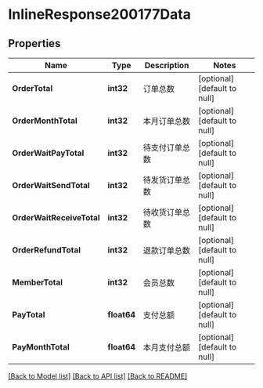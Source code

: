 # InlineResponse200177Data

## Properties
Name | Type | Description | Notes
------------ | ------------- | ------------- | -------------
**OrderTotal** | **int32** | 订单总数 | [optional] [default to null]
**OrderMonthTotal** | **int32** | 本月订单总数 | [optional] [default to null]
**OrderWaitPayTotal** | **int32** | 待支付订单总数 | [optional] [default to null]
**OrderWaitSendTotal** | **int32** | 待发货订单总数 | [optional] [default to null]
**OrderWaitReceiveTotal** | **int32** | 待收货订单总数 | [optional] [default to null]
**OrderRefundTotal** | **int32** | 退款订单总数 | [optional] [default to null]
**MemberTotal** | **int32** | 会员总数 | [optional] [default to null]
**PayTotal** | **float64** | 支付总额 | [optional] [default to null]
**PayMonthTotal** | **float64** | 本月支付总额 | [optional] [default to null]

[[Back to Model list]](../README.md#documentation-for-models) [[Back to API list]](../README.md#documentation-for-api-endpoints) [[Back to README]](../README.md)

